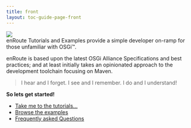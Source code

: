 ```yaml
---
title: front 
layout: toc-guide-page-front
---
```


<img src="/img/front-page-1000.jpg">

<br>
enRoute Tutorials and Examples provide a simple developer on-ramp for those unfamiliar with OSGi™. 

enRoute is based upon the latest OSGi Alliance Specifications and best practices; and at least initially takes an opinionated approach to the development toolchain focusing on Maven.

> I hear and I forget. I see and I remember. I do and I understand!

**So lets get started!**

* [Take me to the tutorials...](tutorial)
* [Browse the examples](examples)
* [Frequently asked Questions](faq)
